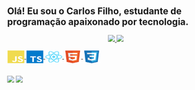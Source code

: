 ## Olá! Eu sou o Carlos Filho, estudante de programação apaixonado por tecnologia.
<div align="center">
  <a href="https://github.com/carlosribeirok">
  <img height="125em" src="https://github-readme-stats.vercel.app/api?username=carlosribeirok&show_icons=true&theme=radical&include_all_commits=true&count_private=true"/>
    
  <img height="125em" src="https://github-readme-stats.vercel.app/api/top-langs/?username=carlosribeirok&layout=compact&langs_count=7&theme=radical"/>
</div>
<div style="display: inline_block"><br>
  <img align="center" alt="Carlos-Js" height="30" width="40" src="https://raw.githubusercontent.com/devicons/devicon/master/icons/javascript/javascript-plain.svg">
  <img align="center" alt="Carlos-Ts" height="30" width="40" src="https://raw.githubusercontent.com/devicons/devicon/master/icons/typescript/typescript-plain.svg">
  <img align="center" alt="Carlos-React" height="30" width="40" src="https://raw.githubusercontent.com/devicons/devicon/master/icons/react/react-original.svg">
  <img align="center" alt="Carlos-HTML" height="30" width="40" src="https://raw.githubusercontent.com/devicons/devicon/master/icons/html5/html5-original.svg">
  <img align="center" alt="Carlos-CSS" height="30" width="40" src="https://raw.githubusercontent.com/devicons/devicon/master/icons/css3/css3-original.svg">  
</div>

  ##
  
<div> 
  <a href = "mailto:carlosribeirokf@gmail.com"><img src="https://img.shields.io/badge/-Gmail-%23333?style=for-the-badge&logo=gmail&logoColor=white" target="_blank"></a>
  <a href="https://www.linkedin.com/in/carlos-ribeiro-filho-756bb6208/" target="_blank"><img src="https://img.shields.io/badge/-LinkedIn-%230077B5?style=for-the-badge&logo=linkedin&logoColor=white" target="_blank"></a> 
</div>
